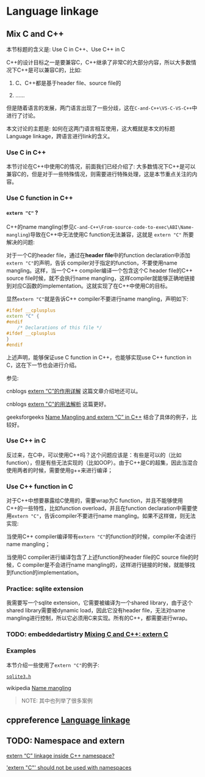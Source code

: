 # Language linkage

## Mix C and C++

本节标题的含义是: Use C in C++、Use C++ in C

C++的设计目标之一是要兼容C，C++继承了非常C的大部分内容，所以大多数情况下C++是可以兼容C的，比如: 

1) C、C++都是基于header file、source file的

2) ......

但是随着语言的发展，两门语言出现了一些分歧，这在`C-and-C++\VS-C-VS-C++`中进行了讨论。

本文讨论的主题是: 如何在这两门语言相互使用，这大概就是本文的标题Language linkage，跨语言进行link的含义。

### Use C in C++

本节讨论在C++中使用C的情况，前面我们已经介绍了: 大多数情况下C++是可以兼容C的，但是对于一些特殊情况，则需要进行特殊处理，这是本节重点关注的内容。

### Use C function in C++

#### `extern "C"` ?

C++的name mangling(参见`C-and-C++\From-source-code-to-exec\ABI\Name-mangling`)导致在C++中无法使用C function无法兼容，这就是 `extern "C"` 所要解决的问题: 

对于一个C的header file，通过在**header file**中的function declaration中添加`extern "C"`的声明，告诉 compiler对于指定的function，不要使用name mangling。这样，当一个C++ compiler编译一个包含这个C header file的C++ source file时候，就不会执行name mangling，这样compiler就能够正确地链接到对应C函数的implementation。这就实现了在C++中使用C的目标。

显然`extern "C"`就是告诉C++ compiler不要进行name mangling，声明如下:

```C++
#ifdef __cplusplus  
extern "C" { 
#endif 
    /* Declarations of this file */
#ifdef __cplusplus 
} 
#endif 
```

上述声明，能够保证use C function in C++，也能够实现use C++ function in C，这在下一节也会进行介绍。

参见: 

cnblogs [extern “C”的作用详解](https://www.cnblogs.com/xiangtingshen/p/10980055.html) 这篇文章介绍地还可以。

cnblogs [extern "C"的用法解析](https://www.cnblogs.com/rollenholt/archive/2012/03/20/2409046.html) 这篇更好。

geeksforgeeks [Name Mangling and extern “C” in C++](https://www.geeksforgeeks.org/extern-c-in-c/) 结合了具体的例子，比较好。





### Use C++ in C

反过来，在C中，可以使用C++吗？这个问题应该是：有些是可以的（比如function），但是有些无法实现的（比如OOP）。由于C++是C的超集，因此当混合使用两者的时候，需要使用g++来进行编译；

### Use C++ function in C

对于C++中想要暴露给C使用的，需要wrap为C function，并且不能够使用C++的一些特性，比如function overload，并且在function declaration中需要使用`extern "C"`，告诉compiler不要进行name mangling。如果不这样做，则无法实现:

当使用C++ compiler编译带有`extern "C"`的function的时候，compiler不会进行name mangling；

当使用C compiler进行编译包含了上述function的header file的C source file的时候，C compiler是不会进行name mangling的，这样进行链接的时候，就能够找到function的implementation。



### Practice: sqlite extension

我需要写一个sqlite extension，它需要被编译为一个shared library，由于这个shared library需要被dynamic load，因此它没有header file，无法对name mangling进行控制，所以它必须用C来实现。所有的C++，都需要进行wrap。



### TODO: embeddedartistry [Mixing C and C++: extern C](https://embeddedartistry.com/blog/2017/05/01/mixing-c-and-c-extern-c/)



### Examples

本节介绍一些使用了`extern "C"`的例子:

[`sqlite3.h`](https://github.com/LuaDist/libsqlite3/blob/master/sqlite3.h) 

wikipedia [Name mangling](https://en.wikipedia.org/wiki/Name_mangling)

> NOTE: 其中也列举了很多案例

## cppreference [Language linkage](https://en.cppreference.com/w/cpp/language/language_linkage)



## TODO: Namespace and extern

[extern “C” linkage inside C++ namespace?](https://stackoverflow.com/questions/28996944/extern-c-linkage-inside-c-namespace)

['extern "C"' should not be used with namespaces](https://rules.sonarsource.com/cpp/RSPEC-3732)